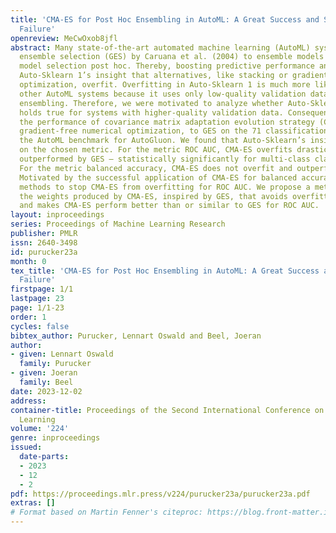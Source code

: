 ```yaml
---
title: 'CMA-ES for Post Hoc Ensembling in AutoML: A Great Success and Salvageable
  Failure'
openreview: MeCwOxob8jfl
abstract: Many state-of-the-art automated machine learning (AutoML) systems use greedy
  ensemble selection (GES) by Caruana et al. (2004) to ensemble models found during
  model selection post hoc. Thereby, boosting predictive performance and likely following
  Auto-Sklearn 1’s insight that alternatives, like stacking or gradient-free numerical
  optimization, overfit. Overfitting in Auto-Sklearn 1 is much more likely than in
  other AutoML systems because it uses only low-quality validation data for post hoc
  ensembling. Therefore, we were motivated to analyze whether Auto-Sklearn 1’s insight
  holds true for systems with higher-quality validation data. Consequently, we compared
  the performance of covariance matrix adaptation evolution strategy (CMA-ES), state-of-the-art
  gradient-free numerical optimization, to GES on the 71 classification datasets from
  the AutoML benchmark for AutoGluon. We found that Auto-Sklearn’s insight depends
  on the chosen metric. For the metric ROC AUC, CMA-ES overfits drastically and is
  outperformed by GES – statistically significantly for multi-class classification.
  For the metric balanced accuracy, CMA-ES does not overfit and outperforms GES significantly.
  Motivated by the successful application of CMA-ES for balanced accuracy, we explored
  methods to stop CMA-ES from overfitting for ROC AUC. We propose a method to normalize
  the weights produced by CMA-ES, inspired by GES, that avoids overfitting for CMA-ES
  and makes CMA-ES perform better than or similar to GES for ROC AUC.
layout: inproceedings
series: Proceedings of Machine Learning Research
publisher: PMLR
issn: 2640-3498
id: purucker23a
month: 0
tex_title: 'CMA-ES for Post Hoc Ensembling in AutoML: A Great Success and Salvageable
  Failure'
firstpage: 1/1
lastpage: 23
page: 1/1-23
order: 1
cycles: false
bibtex_author: Purucker, Lennart Oswald and Beel, Joeran
author:
- given: Lennart Oswald
  family: Purucker
- given: Joeran
  family: Beel
date: 2023-12-02
address:
container-title: Proceedings of the Second International Conference on Automated Machine
  Learning
volume: '224'
genre: inproceedings
issued:
  date-parts:
  - 2023
  - 12
  - 2
pdf: https://proceedings.mlr.press/v224/purucker23a/purucker23a.pdf
extras: []
# Format based on Martin Fenner's citeproc: https://blog.front-matter.io/posts/citeproc-yaml-for-bibliographies/
---
```

